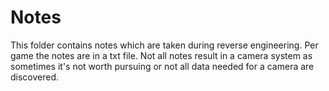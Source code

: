 Notes
======

This folder contains notes which are taken during reverse engineering. Per game the notes are in a txt file. Not all notes result in a camera system
as sometimes it's not worth pursuing or not all data needed for a camera are discovered. 
